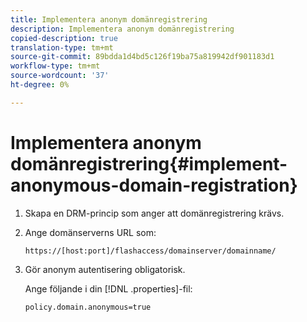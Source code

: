 ```yaml
---
title: Implementera anonym domänregistrering
description: Implementera anonym domänregistrering
copied-description: true
translation-type: tm+mt
source-git-commit: 89bdda1d4bd5c126f19ba75a819942df901183d1
workflow-type: tm+mt
source-wordcount: '37'
ht-degree: 0%

---
```



# Implementera anonym domänregistrering{#implement-anonymous-domain-registration}

1. Skapa en DRM-princip som anger att domänregistrering krävs.
1. Ange domänserverns URL som:

   ```
   https://[host:port]/flashaccess/domainserver/domainname/
   ```

1. Gör anonym autentisering obligatorisk.

   Ange följande i din [!DNL .properties]-fil:

   ```
   policy.domain.anonymous=true 
   ```
